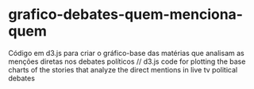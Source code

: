 # grafico-debates-quem-menciona-quem
Código em d3.js para criar o gráfico-base das matérias que analisam as menções diretas nos debates políticos // d3.js code for plotting the base charts of the stories that analyze the direct mentions in live tv political debates
